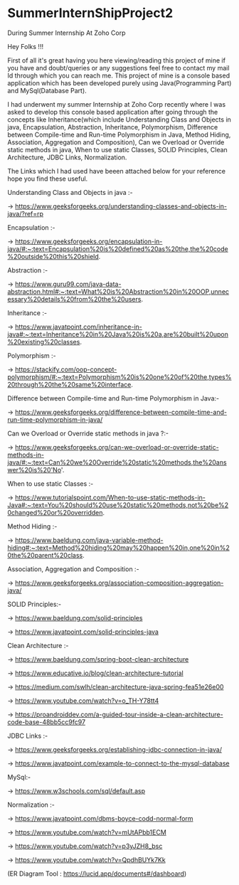 # SummerInternShipProject2
During Summer Internship At Zoho Corp

Hey Folks !!!

  First of all it's great having you here viewing/reading this project of mine if you have and doubt/queries or any suggestions feel free to contact my mail Id
through which you can reach me. This project of mine is a console based application which has been developed purely using Java(Programming Part) and MySql(Database Part).

I had underwent my summer Internship at Zoho Corp recently where I was asked to develop this console based application after going through the concepts like
Inheritance(which include Understanding Class and Objects in java, Encapsulation, Abstraction, Inheritance, Polymorphism, Difference between Compile-time and Run-time Polymorphism in Java,
Method Hiding, Association, Aggregation and Composition), Can we Overload or Override static methods in java, When to use static Classes, SOLID Principles, 
Clean Architecture, JDBC Links, Normalization.

The Links which I had used have beeen attached below for your reference hope you find these useful.

Understanding Class and Objects in java :-

-> https://www.geeksforgeeks.org/understanding-classes-and-objects-in-java/?ref=rp

Encapsulation :-

-> https://www.geeksforgeeks.org/encapsulation-in-java/#:~:text=Encapsulation%20is%20defined%20as%20the,the%20code%20outside%20this%20shield.

Abstraction :- 

-> https://www.guru99.com/java-data-abstraction.html#:~:text=What%20is%20Abstraction%20in%20OOP,unnecessary%20details%20from%20the%20users.

Inheritance :-

-> https://www.javatpoint.com/inheritance-in-java#:~:text=Inheritance%20in%20Java%20is%20a,are%20built%20upon%20existing%20classes.

Polymorphism :-

-> https://stackify.com/oop-concept-polymorphism/#:~:text=Polymorphism%20is%20one%20of%20the,types%20through%20the%20same%20interface.

Difference between Compile-time and Run-time Polymorphism in Java:-

-> https://www.geeksforgeeks.org/difference-between-compile-time-and-run-time-polymorphism-in-java/

Can we Overload or Override static methods in java ?:-

-> https://www.geeksforgeeks.org/can-we-overload-or-override-static-methods-in-java/#:~:text=Can%20we%20Override%20static%20methods,the%20answer%20is%20'No'.

When to use static Classes :-

-> https://www.tutorialspoint.com/When-to-use-static-methods-in-Java#:~:text=You%20should%20use%20static%20methods,not%20be%20changed%20or%20overridden.

Method Hiding :- 

-> https://www.baeldung.com/java-variable-method-hiding#:~:text=Method%20hiding%20may%20happen%20in,one%20in%20the%20parent%20class.

Association, Aggregation and Composition :-

-> https://www.geeksforgeeks.org/association-composition-aggregation-java/

SOLID Principles:- 

-> https://www.baeldung.com/solid-principles

-> https://www.javatpoint.com/solid-principles-java

Clean Architecture :-

-> https://www.baeldung.com/spring-boot-clean-architecture

-> https://www.educative.io/blog/clean-architecture-tutorial

-> https://medium.com/swlh/clean-architecture-java-spring-fea51e26e00

-> https://www.youtube.com/watch?v=o_TH-Y78tt4

-> https://proandroiddev.com/a-guided-tour-inside-a-clean-architecture-code-base-48bb5cc9fc97

JDBC Links :-

-> https://www.geeksforgeeks.org/establishing-jdbc-connection-in-java/

-> https://www.javatpoint.com/example-to-connect-to-the-mysql-database

MySql:- 

-> https://www.w3schools.com/sql/default.asp

Normalization :-

-> https://www.javatpoint.com/dbms-boyce-codd-normal-form

-> https://www.youtube.com/watch?v=mUtAPbb1ECM

-> https://www.youtube.com/watch?v=p3yJZH8_bsc

-> https://www.youtube.com/watch?v=QpdhBUYk7Kk

(ER Diagram Tool : https://lucid.app/documents#/dashboard)

